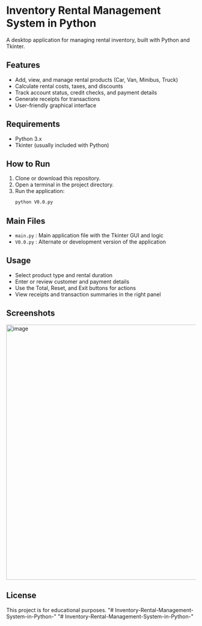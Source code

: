 # Inventory Rental Management System in Python

A desktop application for managing rental inventory, built with Python and Tkinter.

## Features
- Add, view, and manage rental products (Car, Van, Minibus, Truck)
- Calculate rental costs, taxes, and discounts
- Track account status, credit checks, and payment details
- Generate receipts for transactions
- User-friendly graphical interface

## Requirements
- Python 3.x
- Tkinter (usually included with Python)

## How to Run
1. Clone or download this repository.
2. Open a terminal in the project directory.
3. Run the application:
	```bash
	python V0.0.py
	```

## Main Files
- `main.py` : Main application file with the Tkinter GUI and logic
- `V0.0.py` : Alternate or development version of the application

## Usage
- Select product type and rental duration
- Enter or review customer and payment details
- Use the Total, Reset, and Exit buttons for actions
- View receipts and transaction summaries in the right panel

## Screenshots
<img width="1309" height="679" alt="image" src="https://github.com/user-attachments/assets/771b82a1-75a0-4cf7-9a64-27678ebf7b0d" />


## License
This project is for educational purposes.
"# Inventory-Rental-Management-System-in-Python-" 
"# Inventory-Rental-Management-System-in-Python-" 
